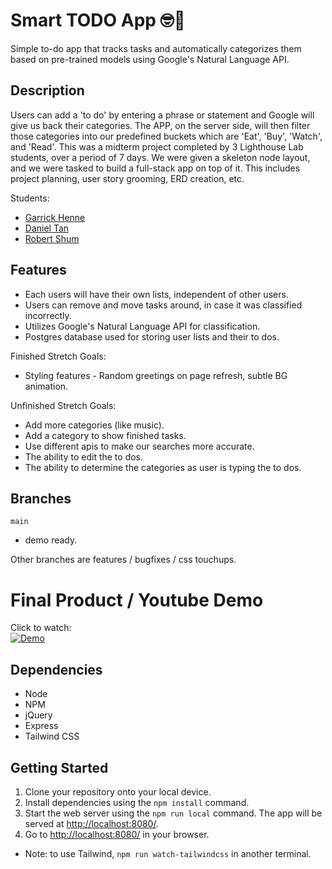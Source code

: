 # Smart TODO App 🤓📃

Simple to-do app that tracks tasks and automatically categorizes them based on pre-trained models using Google's Natural Language API.

## Description

Users can add a 'to do' by entering a phrase or statement and Google will give us back their categories.  The APP, on the server side, will then filter those categories into our predefined buckets which are 'Eat', 'Buy', 'Watch', and 'Read'.  This was a midterm project completed by 3 Lighthouse Lab students, over a period of 7 days.  We were given a skeleton node layout, and we were tasked to build a full-stack app on top of it.  This includes project planning, user story grooming, ERD creation, etc.

Students:
* [Garrick Henne](https://github.com/garrickhenne)
* [Daniel Tan](https://github.com/dantan380)
* [Robert Shum](https://github.com/robertshum)

## Features

* Each users will have their own lists, independent of other users.
* Users can remove and move tasks around, in case it was classified incorrectly.
* Utilizes Google's Natural Language API for classification.
* Postgres database used for storing user lists and their to dos.


Finished Stretch Goals:

* Styling features - Random greetings on page refresh, subtle BG animation.


Unfinished Stretch Goals:

* Add more categories (like music).
* Add a category to show finished tasks.
* Use different apis to make our searches more accurate.
* The ability to edit the to dos.
* The ability to determine the categories as user is typing the to dos.

## Branches

```
main
```
* demo ready.


Other branches are features / bugfixes / css touchups.

# Final Product / Youtube Demo

Click to watch:\
[![Demo](https://github.com/robertshum/smart-todo/blob/main/docs/landing-page.png)](https://youtu.be/rpiIrkd5efo)

## Dependencies

- Node
- NPM
- jQuery
- Express
- Tailwind CSS


## Getting Started

1. Clone your repository onto your local device.
2. Install dependencies using the `npm install` command.
3. Start the web server using the `npm run local` command. The app will be served at <http://localhost:8080/>.
4. Go to <http://localhost:8080/> in your browser.

* Note: to use Tailwind, `npm run watch-tailwindcss` in another terminal.